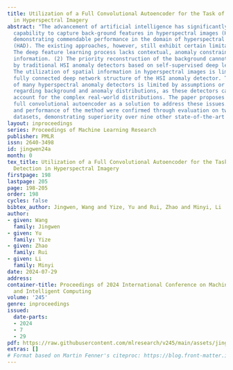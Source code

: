 ```yaml
---
title: Utilization of a Full Convolutional Autoencoder for the Task of Anomaly Detection
  in Hyperspectral Imagery
abstract: "The advancement of artificial intelligence has significantly improved the
  capability to capture back-ground features in hyperspectral images (HSI), thereby
  demonstrating commendable performance in the domain of hyperspectral anomaly detection
  (HAD). The existing approaches, however, still exhibit certain limitations: (1)
  The deep feature learning process lacks contextual, anomaly constraints, and prior
  information. (2) The priority reconstruction of the background cannot be ensured
  by traditional HSI anomaly detectors based on self-supervised deep learning. (3)
  The utilization of spatial information in hyperspectral images is limited by the
  fully connected deep network structure of the HSI anomaly detector. The performance
  of many hyperspectral anomaly detectors is limited by assumptions or presumptions
  regarding background and anomaly distributions, as these detectors cannot accurately
  account for the complex real-world distributions. The paper proposes a self-supervised
  full convolutional autoencoder as a solution to address these issues. The effectiveness
  and performance of the method were confirmed through evaluation on two real hyperspectral
  datasets, demonstrating superiority over nine other state-of-the-art methods.\r "
layout: inproceedings
series: Proceedings of Machine Learning Research
publisher: PMLR
issn: 2640-3498
id: jingwen24a
month: 0
tex_title: Utilization of a Full Convolutional Autoencoder for the Task of Anomaly
  Detection in Hyperspectral Imagery
firstpage: 198
lastpage: 205
page: 198-205
order: 198
cycles: false
bibtex_author: Jingwen, Wang and Yize, Yu and Rui, Zhao and Minyi, Li
author:
- given: Wang
  family: Jingwen
- given: Yu
  family: Yize
- given: Zhao
  family: Rui
- given: Li
  family: Minyi
date: 2024-07-29
address:
container-title: Proceedings of 2024 International Conference on Machine Learning
  and Intelligent Computing
volume: '245'
genre: inproceedings
issued:
  date-parts:
  - 2024
  - 7
  - 29
pdf: https://raw.githubusercontent.com/mlresearch/v245/main/assets/jingwen24a/jingwen24a.pdf
extras: []
# Format based on Martin Fenner's citeproc: https://blog.front-matter.io/posts/citeproc-yaml-for-bibliographies/
---
```

